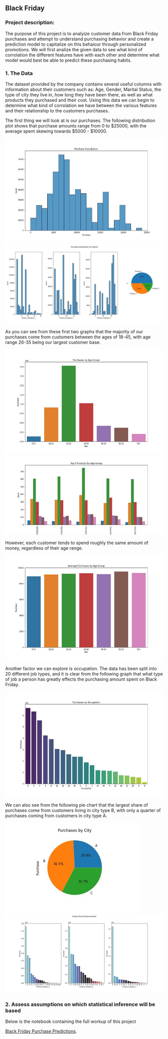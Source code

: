 ## Black Friday

### Project description:

The purpose of this project is to analyize customer data from Black Friday purchases and attempt to understand purchasing behavior and create a prediction model to capitalize on this behaiour through personalized promotions. We will first analize the given data to see what kind of corrolation the different features have with each other and determine what model would best be able to predict these purchasing habits.   

### 1. The Data

The dataset provided by the company contains several useful columns with information about their customers such as: Age, Gender, Marital Status, the type of city they live in, how long they have been there, as well as what products they purchased and their cost. Using this data we can begin to determine what kind of corrolation we have between the various features and their relationship to the customers purchases.

The first thing we will look at is our purchases. The following distribution plot shows that purchase amounts range from 0 to $25000, with the average spent skewing towards $5000 - $10000.

<img src="images/purch_dist.jpg?raw=true"/>

<img src="images/dist_prod.jpg?raw=true"/>




As you can see from these first two graphs that the majority of our purchases come from customers between the ages of 18-45, with age range 26-35 being our largest customer base. 

<img src="images/purch_age.jpg?raw=true"/>


<img src="images/top5age.jpg?raw=true"/>

However, each customer tends to spend roughly the same amount of money, regardless of their age range.  

<img src="images/purch_avg_age.jpg?raw=true"/>

Another factor we can explore is occupation. The data has been split into 20 different job types, and it is clear from the following graph that what type of job a person has greatly effects the purchasing amount spent on Black Friday.

<img src="images/purch_occ.jpg?raw=true"/>

We can also see from the following pie chart that the largest share of purchases come from customers living in city type B, with only a quarter of purchases coming from customers in city type A.

<img src="images/Pie_city.jpg?raw=true"/>



<img src="images/prod_purch.jpg?raw=true"/>

### 2. Assess assumptions on which statistical inference will be based


Below is the notebook containing the full workup of this project

[Black Friday Purchase Predictions](https://guides.github.com/features/mastering-markdown/).
